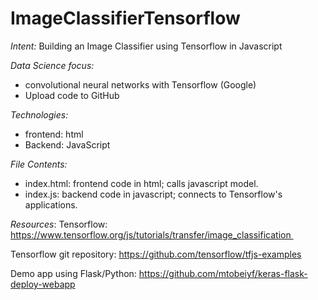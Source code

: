 # ImageClassifierTensorflow
*Intent:* Building an Image Classifier using Tensorflow in Javascript

*Data Science focus:*
- convolutional neural networks with Tensorflow (Google)
- Upload code to GitHub

*Technologies:*
- frontend: html 
- Backend: JavaScript

*File Contents:*
- index.html: frontend code in html; calls javascript model. 
- index.js: backend code in javascript; connects to Tensorflow's applications.

*Resources*:
Tensorflow: https://www.tensorflow.org/js/tutorials/transfer/image_classification 

Tensorflow git repository: https://github.com/tensorflow/tfjs-examples 

Demo app using Flask/Python: https://github.com/mtobeiyf/keras-flask-deploy-webapp
